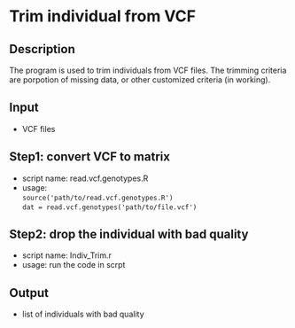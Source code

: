 # Trim individual from VCF

## Description
The program is used to trim individuals from VCF files. The trimming criteria are porpotion of missing data, or other customized criteria (in working).

## Input
* VCF files

## Step1: convert VCF to matrix
* script name: read.vcf.genotypes.R
* usage:  
`source('path/to/read.vcf.genotypes.R')`  
`dat = read.vcf.genotypes('path/to/file.vcf')`

## Step2: drop the individual with bad quality
* script name: Indiv_Trim.r
* usage: run the code in scrpt

## Output
* list of individuals with bad quality

